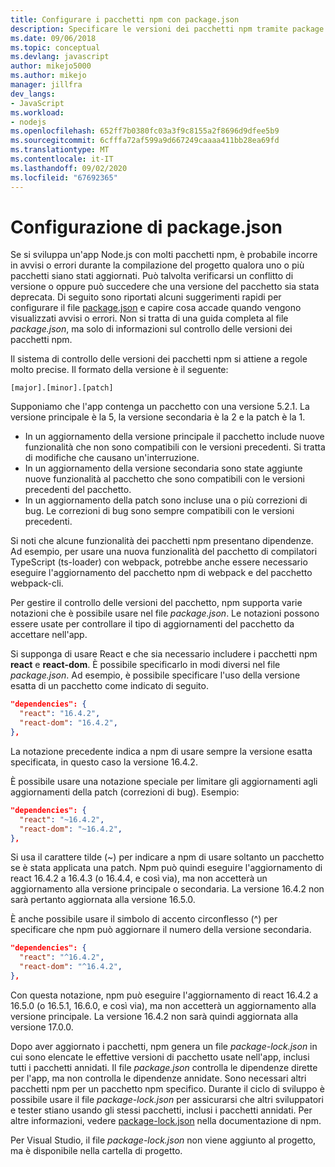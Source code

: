 ```yaml
---
title: Configurare i pacchetti npm con package.json
description: Specificare le versioni dei pacchetti npm tramite package.json
ms.date: 09/06/2018
ms.topic: conceptual
ms.devlang: javascript
author: mikejo5000
ms.author: mikejo
manager: jillfra
dev_langs:
- JavaScript
ms.workload:
- nodejs
ms.openlocfilehash: 652ff7b0380fc03a3f9c8155a2f8696d9dfee5b9
ms.sourcegitcommit: 6cfffa72af599a9d667249caaaa411bb28ea69fd
ms.translationtype: MT
ms.contentlocale: it-IT
ms.lasthandoff: 09/02/2020
ms.locfileid: "67692365"
---
```

# <a name="packagejson-configuration"></a>Configurazione di package.json

Se si sviluppa un'app Node.js con molti pacchetti npm, è probabile incorre in avvisi o errori durante la compilazione del progetto qualora uno o più pacchetti siano stati aggiornati. Può talvolta verificarsi un conflitto di versione o oppure può succedere che una versione del pacchetto sia stata deprecata. Di seguito sono riportati alcuni suggerimenti rapidi per configurare il file [package.json](https://docs.npmjs.com/files/package.json) e capire cosa accade quando vengono visualizzati avvisi o errori. Non si tratta di una guida completa al file *package.json*, ma solo di informazioni sul controllo delle versioni dei pacchetti npm.

Il sistema di controllo delle versioni dei pacchetti npm si attiene a regole molto precise. Il formato della versione è il seguente:

```
[major].[minor].[patch]
```

Supponiamo che l'app contenga un pacchetto con una versione 5.2.1. La versione principale è la 5, la versione secondaria è la 2 e la patch è la 1.

* In un aggiornamento della versione principale il pacchetto include nuove funzionalità che non sono compatibili con le versioni precedenti. Si tratta di modifiche che causano un'interruzione.
* In un aggiornamento della versione secondaria sono state aggiunte nuove funzionalità al pacchetto che sono compatibili con le versioni precedenti del pacchetto.
* In un aggiornamento della patch sono incluse una o più correzioni di bug. Le correzioni di bug sono sempre compatibili con le versioni precedenti.

Si noti che alcune funzionalità dei pacchetti npm presentano dipendenze. Ad esempio, per usare una nuova funzionalità del pacchetto di compilatori TypeScript (ts-loader) con webpack, potrebbe anche essere necessario eseguire l'aggiornamento del pacchetto npm di webpack e del pacchetto webpack-cli.

Per gestire il controllo delle versioni del pacchetto, npm supporta varie notazioni che è possibile usare nel file *package.json*. Le notazioni possono essere usate per controllare il tipo di aggiornamenti del pacchetto da accettare nell'app.

Si supponga di usare React e che sia necessario includere i pacchetti npm **react** e **react-dom**. È possibile specificarlo in modi diversi nel file *package.json*. Ad esempio, è possibile specificare l'uso della versione esatta di un pacchetto come indicato di seguito.

  ```json
  "dependencies": {
    "react": "16.4.2",
    "react-dom": "16.4.2",
  },
  ```

La notazione precedente indica a npm di usare sempre la versione esatta specificata, in questo caso la versione 16.4.2.

È possibile usare una notazione speciale per limitare gli aggiornamenti agli aggiornamenti della patch (correzioni di bug). Esempio:

  ```json
  "dependencies": {
    "react": "~16.4.2",
    "react-dom": "~16.4.2",
  },
  ```

Si usa il carattere tilde (~) per indicare a npm di usare soltanto un pacchetto se è stata applicata una patch. Npm può quindi eseguire l'aggiornamento di react 16.4.2 a 16.4.3 (o 16.4.4, e così via), ma non accetterà un aggiornamento alla versione principale o secondaria. La versione 16.4.2 non sarà pertanto aggiornata alla versione 16.5.0.

È anche possibile usare il simbolo di accento circonflesso (^) per specificare che npm può aggiornare il numero della versione secondaria.

  ```json
  "dependencies": {
    "react": "^16.4.2",
    "react-dom": "^16.4.2",
  },
  ```

Con questa notazione, npm può eseguire l'aggiornamento di react 16.4.2 a 16.5.0 (o 16.5.1, 16.6.0, e così via), ma non accetterà un aggiornamento alla versione principale. La versione 16.4.2 non sarà quindi aggiornata alla versione 17.0.0.

Dopo aver aggiornato i pacchetti, npm genera un file *package-lock.json* in cui sono elencate le effettive versioni di pacchetto usate nell'app, inclusi tutti i pacchetti annidati. Il file *package.json* controlla le dipendenze dirette per l'app, ma non controlla le dipendenze annidate. Sono necessari altri pacchetti npm per un pacchetto npm specifico. Durante il ciclo di sviluppo è possibile usare il file *package-lock.json* per assicurarsi che altri sviluppatori e tester stiano usando gli stessi pacchetti, inclusi i pacchetti annidati. Per altre informazioni, vedere [package-lock.json](https://docs.npmjs.com/files/package-lock.json) nella documentazione di npm.

Per Visual Studio, il file *package-lock.json* non viene aggiunto al progetto, ma è disponibile nella cartella di progetto.
